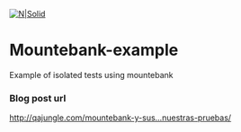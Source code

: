 [![N|Solid](http://qajungle.com/wp-content/uploads/2016/01/logo2.png)](http://qajungle.com)

# Mountebank-example

Example of isolated tests using mountebank

### Blog post url
http://qajungle.com/mountebank-y-sus…nuestras-pruebas/